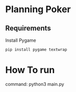 # Planning Poker
## Requirements
Install Pygame
```bash
pip install pygame textwrap
```
# How To run
command: python3 main.py
